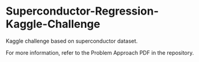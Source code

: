 # Superconductor-Regression-Kaggle-Challenge
Kaggle challenge based on superconductor dataset.

For more information, refer to the Problem Approach PDF in the repository.

